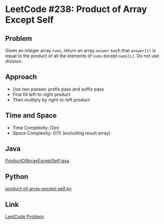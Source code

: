 # LeetCode #238: Product of Array Except Self

## Problem
Given an integer array `nums`, return an array `answer` such that `answer[i]` is equal to the product of all the elements of `nums` except `nums[i]`. Do not use division.

## Approach
- Use two passes: prefix pass and suffix pass
- First fill left-to-right product
- Then multiply by right-to-left product

## Time and Space
- Time Complexity: O(n)
- Space Complexity: O(1) (excluding result array)

## Java
[ProductOfArrayExceptSelf.java](./ProductOfArrayExceptSelf.java)

## Python
[product-of-array-except-self.py](./product-of-array-except-self.py)

## Link
[LeetCode Problem](https://leetcode.com/problems/product-of-array-except-self/)
